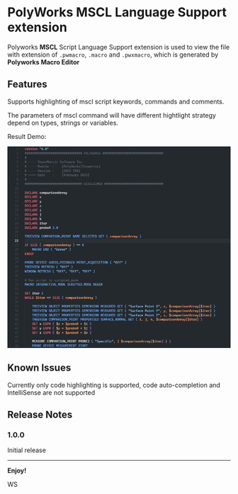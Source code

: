 # PolyWorks MSCL Language Support extension

Polyworks **MSCL** Script Language Support extension is used to view the file with extension of `.pwmacro`, `.macro` and `.pwxmacro`, which is generated by **Polyworks Macro Editor**

## Features
 
Supports highlighting of mscl script keywords, commands and comments.

The parameters of mscl command will have different hightlight strategy depend on types, strings or variables.

Result Demo:

![demo](https://raw.githubusercontent.com/Sanlo/mscl/master/images/demo-1.png)


## Known Issues

Currently only code highlighting is supported, code auto-completion and IntelliSense are not supported

## Release Notes

### 1.0.0

Initial release

---

**Enjoy!**

WS
